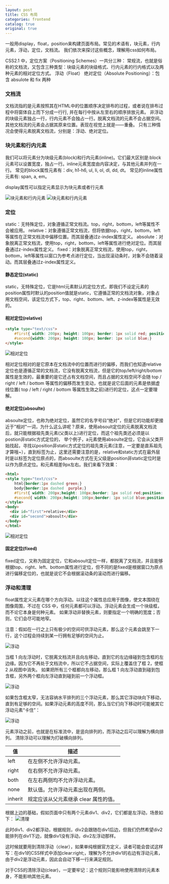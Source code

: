 ```yaml
---
layout: post
title: CSS 布局
categories: frontend
catalog: true
original: true
---
```

一般用display，float，position来构建页面布局。常见的术语有，块元素，行内元素，浮动，定位，文档流。
我们依次来探讨这些概念，理解用css如何布局。

CSS2.1 中，定位方案（Positioning Schemes）一共分三种：
常规流，也就是俗称的文档流，又包含三种类型：块级元素的块级格式、行内元素的行内格式以及两种元素的相对定位方式。
浮动（Float）
绝对定位（Absolute Positioning）：包含 absulote 和 fix 两种

### 文档流
文档流指的是元素按照其在HTML中的位置顺序决定排布的过程，或者说在排布过程中将窗体自上而下分成一行行, 并在每行中按从左至右的顺序排放元素。
非浮动的块级元素独占一行，行内元素不会独占一行。脱离文档流的元素不会占据空间。其他文档流的元素会占据其原来位置。表现在视觉上就是——重叠。
只有三种情况会使得元素脱离文档流，分别是：浮动、绝对定位。

### 块元素和行内元素
我们可以将元素分为块级元素(block)和行内元素(inline)。它们最大区别是:block元素可以设置宽度，独占一行。inline元素宽度由内容决定，与其他元素并列在一行。
常见的block属性元素有：div, h1-h6, ul, li, ol, dl, dd, dt。
常见的inline属性元素有: span, a, em。

display属性可以指定元素显示为块元素或者行元素

![块元素和行内元素](/static/images/frontend/css-layout.png)
![块元素和行内元素](/static/images/frontend/css-layout-src.png)

### 定位
static：无特殊定位，对象遵循正常文档流。top，right，bottom，left等属性不会被应用。
relative：对象遵循正常文档流，但将依据top，right，bottom，left等属性在正常文档流中偏移位置。而其层叠通过z-index属性定义。
absolute：对象脱离正常文档流，使用top，right，bottom，left等属性进行绝对定位。而其层叠通过z-index属性定义。
fixed：对象脱离正常文档流，使用top，right，bottom，left等属性以窗口为参考点进行定位，当出现滚动条时，对象不会随着滚动。而其层叠通过z-index属性定义。

#### 静态定位(static) 
static，无特殊定位，它是html元素默认的定位方式，即我们不设定元素的position属性时默认的position值就是static，它遵循正常的文档流对象，对象占用文档空间，该定位方式下，top、right、bottom、left、z-index等属性是无效的。

#### 相对定位(relative)

```html
<style type="text/css">  
    #first{ width: 200px; height: 100px; border: 1px solid red; position: relative; top: 20px; left: 20px;} /*add position*/  
    #second{width: 200px; height: 100px; border: 1px solid blue;}  
</style> 
```
![相对定位](/static/images/frontend/css-layout-relative.png)

相对定位相对的是它原本在文档流中的位置而进行的偏移，而我们也知道relative定位也是遵循正常的文档流，它没有脱离文档流，但是它的top/left/right/bottom属性是生效的，最重要的是它还占有文档空间，而且占据的文档空间不会随 top / right / left / bottom 等属性的偏移而发生变动，也就是说它后面的元素是依据虚线位置( top / left / right / bottom 等属性生效之前)进行的定位，这点一定要理解。

#### 绝对定位(absoulte)
absoulte定位，也称为绝对定位，虽然它的名字号曰“绝对”，但是它的功能却更接近于"相对"一词，为什么这么讲呢？原来，使用absoult定位的元素脱离文档流后，就只能根据祖先类元素(父类以上)进行定位，而这个祖先类还必须是以postion非static方式定位的， 举个例子，a元素使用absoulte定位，它会从父类开始找起，寻找以position非static方式定位的祖先类元素(注意，一定要是直系祖先才算哦~），直到<html>标签为止，这里还需要注意的是，relative和static方式在最外层时是以<body>标签为定位原点的，而absoulte方式在无父级是position非static定位时是以<html>作为原点定位。<html>和<body>元素相差9px左右。我们来看下效果：

```html
<html>  
<style type="text/css">  
    html{border:1px dashed green;}  
    body{border:1px dashed  purple;}  
    #first{ width: 200px;height: 100px;border: 1px solid red;position: relative;}  
    #second{ width: 200px;height: 100px;border: 1px solid blue;position: absolute;top :0;left : 0;}  
</style>  
<body>  
  <div id="first">relative</div>  
  <div id="second">absoult</div>  
</body>  
</html> 
```
![相对定位](/static/images/frontend/css-layout-absolute.png)

#### 固定定位(fixed)
fixed定位，又称为固定定位，它和absoult定位一样，都脱离了文档流，并且能够根据top、right、left、bottom属性进行定位，但不同的是fixed是根据窗口为原点进行偏移定位的，也就是说它不会根据滚动条的滚动而进行偏移。

### 浮动和清理
float属性定义元素在哪个方向浮动。以往这个属性总应用于图像，使文本围绕在图像周围，不过在 CSS 中，任何元素都可以浮动。浮动元素会生成一个块级框，而不论它本身是何种元素。
如果浮动非替换元素，则要指定一个明确的宽度；否则，它们会尽可能地窄。

注意：假如在一行之上只有极少的空间可供浮动元素，那么这个元素会跳至下一行，这个过程会持续到某一行拥有足够的空间为止。

![浮动](/static/images/frontend/css-layout-float.gif)

当框 1 向左浮动时，它脱离文档流并且向左移动，直到它的左边缘碰到包含框的左边缘。因为它不再处于文档流中，所以它不占据空间，实际上覆盖住了框 2，使框 2 从视图中消失。
如果把所有三个框都向左移动，那么框 1 向左浮动直到碰到包含框，另外两个框向左浮动直到碰到前一个浮动框。

![浮动](/static/images/frontend/css-layout-float2.gif)

如果包含框太窄，无法容纳水平排列的三个浮动元素，那么其它浮动块向下移动，直到有足够的空间。如果浮动元素的高度不同，那么当它们向下移动时可能被其它浮动元素“卡住”：

![浮动](/static/images/frontend/css-layout-float3.gif)

元素浮动之前，也就是在标准流中，是竖向排列的，而浮动之后可以理解为横向排列。
清除浮动可以理解为打破横向排列。

|值|描述|
|-------|------|
|left|在左侧不允许浮动元素。|
|right|在右侧不允许浮动元素。|
|both|在左右两侧均不允许浮动元素。|
|none|默认值。允许浮动元素出现在两侧。|
|inherit|规定应该从父元素继承 clear 属性的值。|

根据上边的基础，假如页面中只有两个元素div1、div2，它们都是左浮动，场景如下：
![清理](/static/images/frontend/css-layout-clear.png)

此时div1、div2都浮动，根据规则，div2会跟随在div1后边，但我们仍然希望div2能排列在div1下边，就像div1没有浮动，div2左浮动那样。

这时候就要用到清除浮动（clear），如果单纯根据官方定义，读者可能会尝试这样写：在div1的CSS样式中添加clear:right;，理解为不允许div1的右边有浮动元素，由于div2是浮动元素，因此会自动下移一行来满足规则。

对于CSS的清除浮动(clear)，一定要牢记：这个规则只能影响使用清除的元素本身，不能影响其他元素。